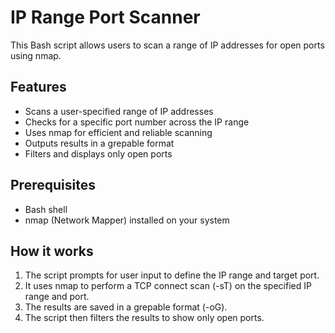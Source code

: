 # IP Range Port Scanner

This Bash script allows users to scan a range of IP addresses for open ports using nmap.

## Features

- Scans a user-specified range of IP addresses
- Checks for a specific port number across the IP range
- Uses nmap for efficient and reliable scanning
- Outputs results in a grepable format
- Filters and displays only open ports

## Prerequisites

- Bash shell
- nmap (Network Mapper) installed on your system

## How it works

1. The script prompts for user input to define the IP range and target port.
2. It uses nmap to perform a TCP connect scan (-sT) on the specified IP range and port.
3. The results are saved in a grepable format (-oG).
4. The script then filters the results to show only open ports.